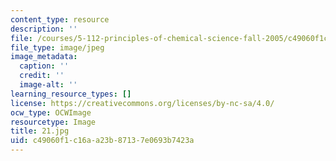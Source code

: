 ```yaml
---
content_type: resource
description: ''
file: /courses/5-112-principles-of-chemical-science-fall-2005/c49060f1c16aa23b87137e0693b7423a_21.jpg
file_type: image/jpeg
image_metadata:
  caption: ''
  credit: ''
  image-alt: ''
learning_resource_types: []
license: https://creativecommons.org/licenses/by-nc-sa/4.0/
ocw_type: OCWImage
resourcetype: Image
title: 21.jpg
uid: c49060f1-c16a-a23b-8713-7e0693b7423a
---
```


